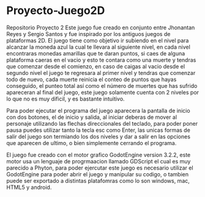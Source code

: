 # Proyecto-Juego2D
 Repositorio Proyecto 2
Este juego fue creado en conjunto entre Jhonantan Reyes y Sergio Santos y fue inspirado por los antiguos juegos de plataformas 2D. El juego tiene como objetivo ir subiendo en el nivel para alcanzar la moneda azul la cual te llevara al siguiente nivel, en cada nivel encontraras monedas amarillas que te daran puntos, si caes de alguna plataforma caeras en el vacio y esto te contara como una muerte y tendras que comenzar desde el comienzo, en caso de caigas al vacio desde el segundo nivel el juego te regresara al primer nivel y tendras que comenzar todo de nuevo, cada muerte reinicia el conteo de puntos que hayas conseguido, el punteo total así como el número de muertes que has sufrido apareceran al final del juego, este juego solamente cuenta con 2 niveles por lo que no es muy dificil, y es bastante intuitivo.

Para poder ejecutar el programa del juego aparecera la pantalla de inicio con dos botones, el de inicio y salida, al iniciar deberas de mover al personaje utilizando las flechas direccionales del teclado, para poder poner pausa puedes utilizar tanto la tecla esc como Enter, las unicas formas de salir del juego son termiando los dos niveles y dar a salir en las opciones que aparecen de ultimo, o bien simplemente cerrando el programa.

El juego fue creado con el motor grafico GodotEngine version 3.2.2, este motor usa un lenguaje de progrmaacion llamado GDScript el cual es muy parecido a Phyton, para poder ejercutar este juego es necesario utilizar el GodotEngine para poder abrir el juego y manipular su codigo, o tambien puede ser exportado a distintas platafomras como lo son windows, mac, HTML5 y android. 
